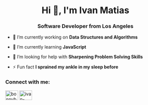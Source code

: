 <h1 align="center">Hi 👋, I'm Ivan Matias</h1>
<h3 align="center">Software Developer from Los Angeles</h3>

- 🔭 I’m currently working on **Data Structures and Algorithms**

- 🌱 I’m currently learning **JavaScript**

- 🤝 I’m looking for help with **Sharpening Problem Solving Skills**

- ⚡ Fun fact **I sprained my ankle in my sleep before**

<h3 align="left">Connect with me:</h3>
<p align="left">
<a href="https://twitter.com/bonnybonbon_" target="blank"><img align="center" src="https://raw.githubusercontent.com/rahuldkjain/github-profile-readme-generator/master/src/images/icons/Social/twitter.svg" alt="bonnybonbon_" height="30" width="40" /></a>
<a href="https://linkedin.com/in/ivan-matias-1331im" target="blank"><img align="center" src="https://raw.githubusercontent.com/rahuldkjain/github-profile-readme-generator/master/src/images/icons/Social/linked-in-alt.svg" alt="ivan-matias-1331im" height="30" width="40" /></a>
</p>
